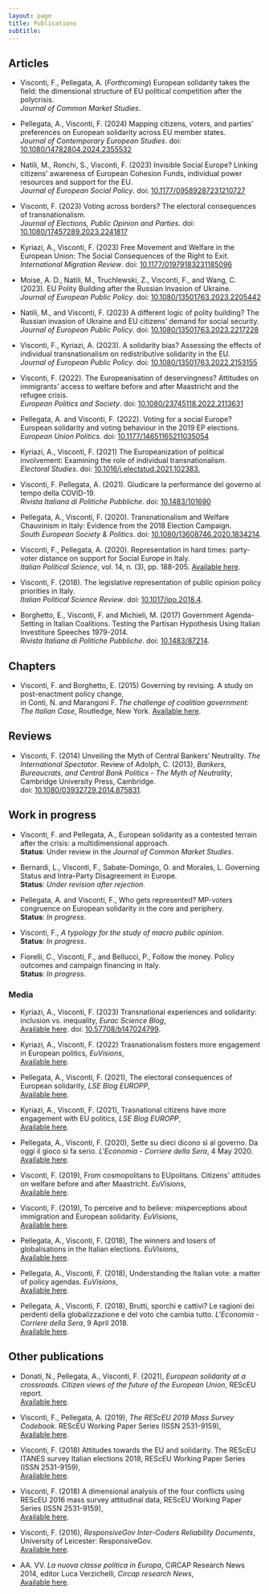 ```yaml
---
layout: page
title: Publications
subtitle:
---
```



## Articles

* Visconti, F., Pellegata, A. (_Forthcoming_) European solidarity takes the field: the dimensional structure of EU political competition after the polycrisis.  
_Journal of Common Market Studies_.


* Pellegata, A., Visconti, F. (2024) Mapping citizens, voters, and parties’ preferences on European solidarity across EU member states.  
_Journal of Contemporary European Studies_. doi: [10.1080/14782804.2024.2355532](https://doi.org/10.1080/14782804.2024.2355532)

* Natili, M., Ronchi, S., Visconti, F. (2023) Invisible Social Europe? Linking citizens’ awareness of European Cohesion Funds, individual power resources and support for the EU.  
_Journal of European Social Policy_. doi: [10.1177/09589287231210727](https://doi.org/10.1177/09589287231210727)

* Visconti, F. (2023) Voting across borders? The electoral consequences of transnationalism.  
_Journal of Elections, Public Opinion and Parties_. doi: [10.1080/17457289.2023.2241817](https://doi.org/10.1080/17457289.2023.2241817)

* Kyriazi, A., Visconti, F. (2023) Free Movement and Welfare in the European Union: The Social Consequences of the Right to Exit.    
_International Migration Review_. doi: [10.1177/01979183231185096](https://doi.org/10.1177/01979183231185096)

* Moise, A. D., Natili, M., Truchlewski, Z., Visconti, F., and Wang, C. (2023). EU Polity Building after the Russian Invasion of Ukraine.  
_Journal of European Public Policy_. doi: [10.1080/13501763.2023.2205442](https://doi.org/10.1080/13501763.2023.2205442)

* Natili, M., and Visconti, F. (2023) A different logic of polity building? The Russian invasion of Ukraine and EU citizens’ demand for social security.  
_Journal of European Public Policy_. doi: [10.1080/13501763.2023.2217228](https://doi.org/10.1080/13501763.2023.2217228)   

* Visconti, F., Kyriazi, A. (2023). A solidarity bias? Assessing the effects of individual transnationalism on redistributive solidarity in the EU.  
_Journal of European Public Policy_. doi: [10.1080/13501763.2022.2153155](https://doi.org/10.1080/13501763.2022.2153155)
    
* Visconti, F. (2022). The Europeanisation of deservingness? Attitudes on immigrants’ access to welfare before and after Maastricht and the refugee crisis.  
_European Politics and Society_. doi: [10.1080/23745118.2022.2113631](https://doi.org/10.1080/23745118.2022.2113631)

* Pellegata, A. and Visconti, F. (2022). Voting for a social Europe? European solidarity and voting behaviour in the 2019 EP elections.  
_European Union Politics_. doi: [10.1177/14651165211035054](https://doi.org/10.1177/14651165211035054)
    
* Kyriazi, A., Visconti, F. (2021) The Europeanization of political involvement: Examining the role of individual transnationalism.  
_Electoral Studies_. doi: [10.1016/j.electstud.2021.102383.](https://doi.org/10.1016/j.electstud.2021.102383)
    
* Visconti, F. Pellegata, A. (2021). Giudicare la performance del governo al tempo della COVID-19.  
_Rivista Italiana di Politiche Pubbliche_. doi: [10.1483/101690](https://www.rivisteweb.it/doi/10.1483/101690)
    
* Pellegata, A., Visconti, F. (2020). Transnationalism and Welfare Chauvinism in Italy: Evidence from the 2018 Election Campaign.  
_South European Society & Politics_. doi: [10.1080/13608746.2020.1834214](https://doi.org/10.1080/13608746.2020.1834214).
    
* Visconti, F., Pellegata, A. (2020). Representation in hard times: party-voter distance on support for Social Europe in Italy.  
_Italian Political Science_, vol. 14, n. (3), pp. 188-205. [Available here](https://italianpoliticalscience.com/index.php/ips/article/view/117/89).
	
 * Visconti, F. (2018). The legislative representation of public opinion policy priorities in Italy.  
 _Italian Political Science Review_. doi: [10.1017/ipo.2018.4](https://doi.org/10.1017/ipo.2018.4).
	
* Borghetto, E., Visconti, F. and Michieli, M. (2017) Government Agenda-Setting in Italian Coalitions. Testing the Partisan Hypothesis Using Italian Investiture Speeches 1979-2014.  
_Rivista Italiana di Politiche Pubbliche_. doi: [10.1483/87214](https://doi.org/10.1483/87214).
	

## Chapters

* Visconti, F. and Borghetto, E. (2015) Governing by revising. A study on post-enactment policy change,  
in Conti, N. and Marangoni F. _The challenge of coalition government: The Italian Case_, Routledge, New York. [Available here](http://www.routledge.com/books/details/9781138815100/).


## Reviews

* Visconti, F. (2014) Unveiling the Myth of Central Bankers’ Neutrality. _The International Spectator_. Review of Adolph, C. (2013), _Bankers, Bureaucrats, and Central Bank Politics - The Myth of Neutrality_, Cambridge University Press, Cambridge.  
doi: [10.1080/03932729.2014.875831](http://dx.doi.org/10.1080/03932729.2014.875831).

## Work in progress

* Visconti, F. and Pellegata, A., European solidarity as a contested terrain after the crisis: a multidimensional approach.  
**Status**: Under review in the _Journal of Common Market Studies_.

* Bernardi, L., Visconti, F., Sabate-Domingo, O. and Morales, L. Governing Status and Intra-Party Disagreement in Europe.   
**Status**: _Under revision after rejection_.

* Pellegata, A. and Visconti, F., Who gets represented? MP-voters congruence on European solidarity in the core and periphery.  
**Status**: _In progress_.

* Visconti, F., _A typology for the study of macro public opinion_.  
**Status**: _In progress_.

* Fiorelli, C., Visconti, F., and Bellucci, P., Follow the money. Policy outcomes and campaign financing in Italy.   
**Status**: _In progress_.

### Media

* Kyriazi, A., Visconti, F. (2023) Transnational experiences and solidarity: inclusion vs. inequality, _Eurac Science Blog_,  
[Available here](https://www.eurac.edu/en/blogs/mobile-people-and-diverse-societies/transnational-experiences-and-solidarity-inclusion-vs-inequality). doi: [10.57708/b147024799](https://doi.org/10.57708/b147024799).

* Kyriazi, A., Visconti, F. (2022) Trasnationalism fosters more engagement in European politics, _EuVisions_,  
[Available here](http://www.euvisions.eu/transnationalism-fosters-more-engagement-in-european-politics/).

* Pellegata, A., Visconti, F. (2021), The electoral consequences of European solidarity, _LSE Blog EUROPP_,  
[Available here](https://blogs.lse.ac.uk/europpblog/2021/11/03/the-electoral-consequences-of-european-solidarity//).

* Kyriazi, A., Visconti, F. (2021), Trasnational citizens have more engagement with EU politics, _LSE Blog EUROPP_,  
[Available here](https://blogs.lse.ac.uk/europpblog/2021/10/20/transnational-citizens-have-more-engagement-with-eu-politics/).

* Pellegata, A., Visconti, F. (2020), Sette su dieci dicono sì al governo. Da oggi il gioco si fa serio. _L'Economia - Corriere della Sera_, 4 May 2020.  
[Available here](https://www.pressreader.com/italy/l-economia/20200504/281595242696537).

* Visconti, F. (2019), From cosmopolitans to EUpolitans. Citizens' attitudes on welfare before and after Maastricht. _EuVisions_,  
[Available here](http://www.euvisions.eu/from-cosmopolitans-to-eupolitcans-welfare-citizens-migrants-maastricht/).

* Visconti, F. (2019), To perceive and to believe: misperceptions about immigration and European solidarity. _EuVisions_,  
[Available here](http://www.euvisions.eu/misperceptions-immigration-european-solidarity/).

* Pellegata, A., Visconti, F. (2018), The winners and losers of globalisations in the Italian elections. _EuVisions_,  
[Available here](http://www.euvisions.eu/winners-globalisation-elections/).

* Pellegata, A., Visconti, F. (2018), Understanding the Italian vote: a matter of policy agendas. _EuVisions_,  
[Available here](http://www.euvisions.eu/italian-vote-policy-agenda/).

* Pellegata, A., Visconti, F. (2018), Brutti, sporchi e cattivi? Le ragioni dei perdenti della globalizzazione e del voto che cambia tutto. _L'Economia -  Corriere della Sera_, 9 April 2018.  
[Available here](http://www.centroeinaudi.it/component/jdownloads/send/5-il-centro-sui-media/1514-brutti-sporchi-e-cattivi-le-ragioni-dei-perdenti-della-globalizzazione-e-del-voto-che-cambia-tutto.html?option=com_jdownloads).


## Other publications

* Donati, N., Pellegata, A., Visconti, F. (2021), _European solidarity at a crossroads. Citizen views of the future of the European Union_, REScEU report.  
[Available here](http://www.euvisions.eu/wp-content/uploads/2021/10/mass_survey_report_2019-1.pdf).

* Visconti, F., Pellegata, A. (2019), _The REScEU 2019 Mass Survey Codebook_. REScEU Working Paper Series (ISSN 2531-9159),  
[Available here](https://resceu.eu/publications/working-papers/the-resceu-2019-mass-survey-codebook.html).

* Visconti, F. (2018) Attitudes towards the EU and solidarity. The REScEU ITANES survey Italian elections 2018, REScEU Working Paper Series (ISSN 2531-9159),   
[Available here](https://resceu.eu/publications/working-papers/wp-10-2018-attitudes-towards-eu-and-solidarity-resceu-working-paper-series.html).

* Visconti, F. (2018) A dimensional analysis of the four conflicts using REScEU 2016 mass survey attitudinal data, REScEU Working Paper Series (ISSN 2531-9159),  
[Available here](https://resceu.eu/publications/working-papers/wp-05-2018-a-dimensional-analysis-of-the-four-conflicts-using-receu-2016-mass-survey-attitudinal-data.html).

* Visconti, F. (2016), _ResponsiveGov Inter-Coders Reliability Documents_, University of Leicester: ResponsiveGov.  
[Available here](https://www.sciencespo.fr/centre-etudes-europeennes/en/responsivegov-eu/data/).

* AA. VV. _La nuova classe politica in Europa_, CiRCAP Research News 2014, editor Luca Verzichelli, _Circap research News_,  
[Available here](https://www.circap.unisi.it/wp-content/uploads/sites/67/2022/07/circap_research_news_150914_web.pdf).


